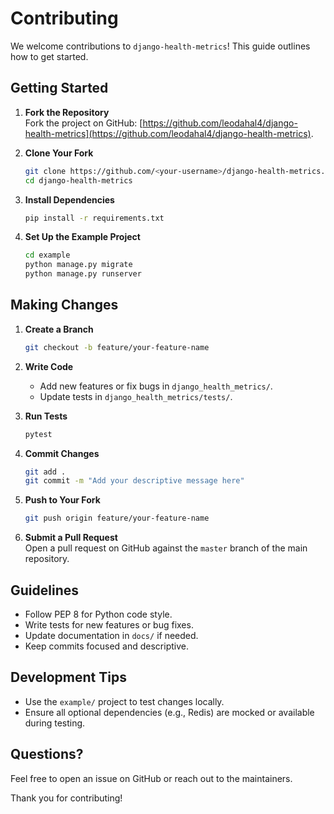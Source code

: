 # Contributing

We welcome contributions to `django-health-metrics`! This guide outlines how to get started.

## Getting Started
1. **Fork the Repository**  
   Fork the project on GitHub: [https://github.com/leodahal4/django-health-metrics](https://github.com/leodahal4/django-health-metrics).

2. **Clone Your Fork**  
   ```bash
   git clone https://github.com/<your-username>/django-health-metrics.git
   cd django-health-metrics
   ```

3. **Install Dependencies**  
   ```bash
   pip install -r requirements.txt
   ```

4. **Set Up the Example Project**  
   ```bash
   cd example
   python manage.py migrate
   python manage.py runserver
   ```

## Making Changes
1. **Create a Branch**  
   ```bash
   git checkout -b feature/your-feature-name
   ```

2. **Write Code**  
   - Add new features or fix bugs in `django_health_metrics/`.
   - Update tests in `django_health_metrics/tests/`.

3. **Run Tests**  
   ```bash
   pytest
   ```

4. **Commit Changes**  
   ```bash
   git add .
   git commit -m "Add your descriptive message here"
   ```

5. **Push to Your Fork**  
   ```bash
   git push origin feature/your-feature-name
   ```

6. **Submit a Pull Request**  
   Open a pull request on GitHub against the `master` branch of the main repository.

## Guidelines
- Follow PEP 8 for Python code style.
- Write tests for new features or bug fixes.
- Update documentation in `docs/` if needed.
- Keep commits focused and descriptive.

## Development Tips
- Use the `example/` project to test changes locally.
- Ensure all optional dependencies (e.g., Redis) are mocked or available during testing.

## Questions?
Feel free to open an issue on GitHub or reach out to the maintainers.

Thank you for contributing!